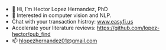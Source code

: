 - 👋 Hi, I’m Hector Lopez Hernandez, PhD
- 👀 Interested in computer vision and NLP.
- Chat with your transaction histroy: www.easyfi.us
- Accelerate your literature reviews: https://github.com/lopez-hector/pub_find
- 📫 hlopezhernandez01@gmail.com

<!---
lopez-hector/lopez-hector is a ✨ special ✨ repository because its `README.md` (this file) appears on your GitHub profile.
You can click the Preview link to take a look at your changes.
--->
